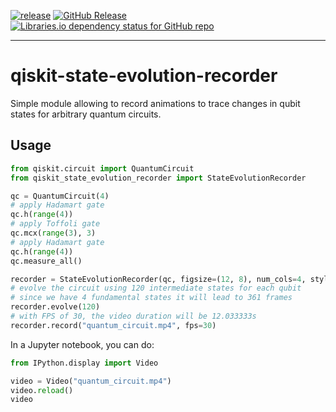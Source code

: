 [![release](https://github.com/sarumaj/qiskit-state-evolution-recorder/actions/workflows/release.yml/badge.svg)](https://github.com/sarumaj/qiskit-state-evolution-recorder/actions/workflows/build_and_release.yml)
[![GitHub Release](https://img.shields.io/github/v/release/sarumaj/qiskit-state-evolution-recorder?logo=github)](https://github.com/sarumaj/qiskit-state-evolution-recorder/releases/latest)
[![Libraries.io dependency status for GitHub repo](https://img.shields.io/librariesio/github/sarumaj/qiskit-state-evolution-recorder)](https://github.com/sarumaj/qiskit-state-evolution-recorder/blob/main/requirements.txt)

---

# qiskit-state-evolution-recorder

Simple module allowing to record animations to trace changes in qubit states for arbitrary quantum circuits.

## Usage

```python
from qiskit.circuit import QuantumCircuit
from qiskit_state_evolution_recorder import StateEvolutionRecorder

qc = QuantumCircuit(4)
# apply Hadamart gate
qc.h(range(4))
# apply Toffoli gate
qc.mcx(range(3), 3)
# apply Hadamart gate
qc.h(range(4))
qc.measure_all()

recorder = StateEvolutionRecorder(qc, figsize=(12, 8), num_cols=4, style={'name': 'bw'})
# evolve the circuit using 120 intermediate states for each qubit
# since we have 4 fundamental states it will lead to 361 frames
recorder.evolve(120)
# with FPS of 30, the video duration will be 12.033333s
recorder.record("quantum_circuit.mp4", fps=30)
```

In a Jupyter notebook, you can do:

```python
from IPython.display import Video

video = Video("quantum_circuit.mp4")
video.reload()
video
```

